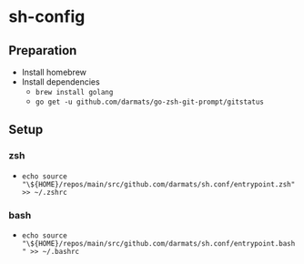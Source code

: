 # sh-config

## Preparation

- Install homebrew
- Install dependencies
  - `brew install golang`
  - `go get -u github.com/darmats/go-zsh-git-prompt/gitstatus`

## Setup

### zsh

- `echo source "\${HOME}/repos/main/src/github.com/darmats/sh.conf/entrypoint.zsh" >> ~/.zshrc`

### bash

- `echo source "\${HOME}/repos/main/src/github.com/darmats/sh.conf/entrypoint.bash" >> ~/.bashrc`
